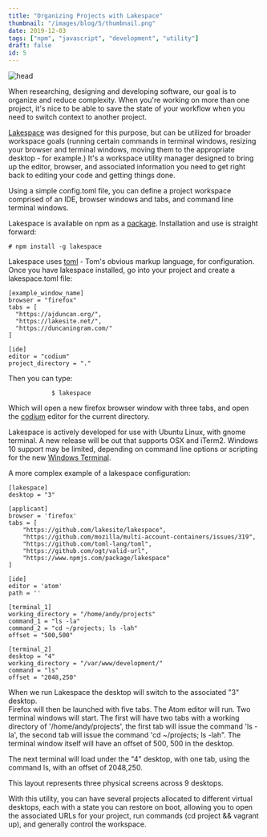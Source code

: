 ```yaml
---
title: "Organizing Projects with Lakespace"
thumbnail: "/images/blog/5/thumbnail.png"
date: 2019-12-03
tags: ["npm", "javascript", "development", "utility"]
draft: false
id: 5
---
```


![head](/images/blog/5/head.png)

When researching, designing and developing software, our goal is to organize and
reduce complexity.  When you're working on more than one project, it's nice to 
be able to save the state of your workflow when you need to switch context to 
another project.

[Lakespace](https://github.com/lakesite/lakespace) was designed for this purpose,
but can be utilized for broader workspace goals (running certain commands in 
terminal windows, resizing your browser and terminal windows, moving them to
the appropriate desktop - for example.)  It's a workspace utility manager 
designed to bring up the editor, browser, and associated information you need to
get right back to editing your code and getting things done.

Using a simple config.toml file, you can define a project workspace comprised of
an IDE, browser windows and tabs, and command line terminal windows.  

Lakespace is available on npm as a [package](https://www.npmjs.com/package/lakespace).
Installation and use is straight forward:

```
# npm install -g lakespace
```

Lakespace uses [toml](https://github.com/toml-lang/toml) - Tom's obvious markup
language, for configuration.  Once you have lakespace installed, go into your 
project and create a lakespace.toml file:

```
[example_window_name]
browser = "firefox"
tabs = [
  "https://ajduncan.org/",
  "https://lakesite.net/",
  "https://duncaningram.com/"
]

[ide]
editor = "codium"
project_directory = "."
```
Then you can type:

                $ lakespace

Which will open a new firefox browser window with three tabs, and open the 
[codium](https://github.com/VSCodium/vscodium) editor for the current directory.

Lakespace is actively developed for use with Ubuntu Linux, with gnome terminal.
A new release will be out that supports OSX and iTerm2.  Windows 10 support may
be limited, depending on command line options or scripting for the new 
[Windows Terminal](https://github.com/microsoft/terminal).

A more complex example of a lakespace configuration:

```
[lakespace]
desktop = "3"

[applicant]
browser = 'firefox'
tabs = [
	"https://github.com/lakesite/lakespace",
	"https://github.com/mozilla/multi-account-containers/issues/319",
	"https://github.com/toml-lang/toml",
	"https://github.com/ogt/valid-url",
	"https://www.npmjs.com/package/lakespace"
]

[ide]
editor = 'atom'
path = ''

[terminal_1]
working_directory = "/home/andy/projects"
command_1 = "ls -la"
command_2 = "cd ~/projects; ls -lah"
offset = "500,500"

[terminal_2]
desktop = "4"
working_directory = "/var/www/development/"
command = "ls"
offset = "2048,250"
```

When we run Lakespace the desktop will switch to the associated "3" desktop.  
Firefox will then be launched with five tabs.  The Atom editor will run. Two
terminal windows will start.  The first will have two tabs with a working 
directory of '/home/andy/projects', the first tab will issue the command 'ls -la',
the second tab will issue the command 'cd ~/projects; ls -lah".  The terminal
window itself will have an offset of 500, 500 in the desktop.

The next terminal will load under the "4" desktop, with one tab, using the 
command ls, with an offset of 2048,250.

This layout represents three physical screens across 9 desktops.

With this utility, you can have several projects allocated to different virtual
desktops, each with a state you can restore on boot, allowing you to open the
associated URLs for your project, run commands (cd project && vagrant up), and
generally control the workspace.  